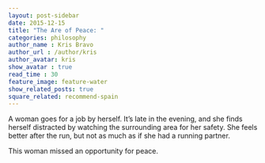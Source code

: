 ```yaml
---
layout: post-sidebar
date: 2015-12-15
title: "The Are of Peace: "
categories: philosophy
author_name : Kris Bravo
author_url : /author/kris
author_avatar: kris
show_avatar : true
read_time : 30
feature_image: feature-water
show_related_posts: true
square_related: recommend-spain
---
```


A woman goes for a job by herself. It’s late in the evening, and she finds herself distracted by watching the surrounding area for her safety. She feels better after the run, but not as much as if she had a running partner.

This woman missed an opportunity for peace.
